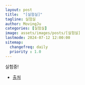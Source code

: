 ```yaml
---
layout: post
title:  "[실험실]"
tagline: 실험실
author: MovingJu
categories: [실험실]
image: assets/images/posts/[실험실]
lastmode: 2024-07-12 12:00:00
sitemap:
  changefreq: daily
  priority : 1.0
---
```


실험중!

- [출처](2024-07-12-%5B탐구%20보고서%5D%20AI와%20기후위기.md#출처)